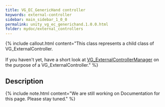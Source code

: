 ```yaml
---
title: VG_EC_GenericHand controller
keywords: external-controller
sidebar: main_sidebar_1_0_0
permalink: unity_vg_ec_generichand.1.0.0.html
folder: mydoc/external_controllers
---
```


{% include callout.html content="This class represents a child class of VG_ExternalController.<br><br> If you haven't yet, have a short look at [VG_ExternalControllerManager](unity_component_vgexternalcontrollermanager.1.0.0.html) on the purpose of a VG_ExternalController." %}

## Description 

{% include note.html content="We are still working on Documentation for this page. Please stay tuned." %}